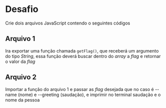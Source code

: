 # Desafio
Crie dois arquivos JavaScript contendo o seguintes códigos

## Arquivo 1
Ira exportar uma função chamada `getFlag()`, que receberá um argumento do tipo _String_, essa função deverá buscar dentro do _array_ a _flag_ e retornar o valor da _flag_

## Arquivo 2
Importar a função do arquivo 1 e passar as _flag_ desejada que no caso é --name (nome) e --greeting (saudação), e imprimir no terminal saudação e o nome da pessoa
